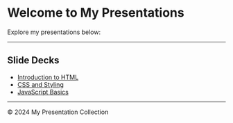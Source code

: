 # Welcome to My Presentations

Explore my presentations below:

---

## Slide Decks

- [Introduction to HTML](class-1-intro.md)
- [CSS and Styling](deck2.md)
- [JavaScript Basics](deck3.md)

---

<footer>
  <p>© 2024 My Presentation Collection</p>
</footer>